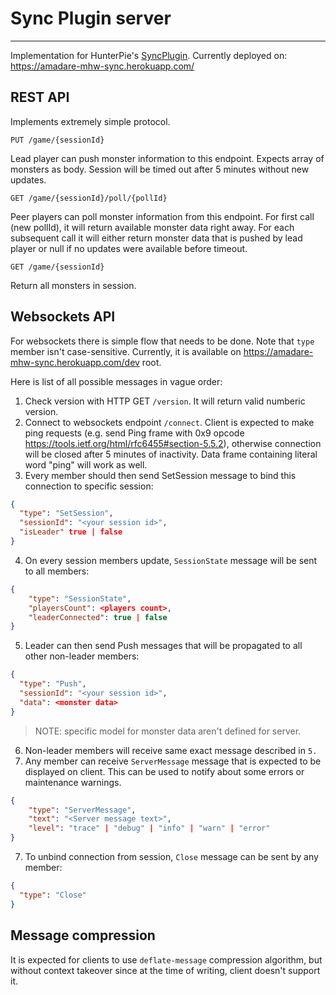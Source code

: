 # Sync Plugin server
---

Implementation for HunterPie's [SyncPlugin](https://github.com/amadare42/HunterPie.SyncPlugin).
Currently deployed on: https://amadare-mhw-sync.herokuapp.com/

## REST API

Implements extremely simple protocol.

`PUT /game/{sessionId}`
 
 Lead player can push monster information to this endpoint. Expects array of monsters as body. Session will be timed out after 5 minutes without new updates.

`GET /game/{sessionId}/poll/{pollId}`

Peer players can poll monster information from this endpoint. For first call (new pollId), it will return available monster data right away. For each subsequent call it will either return monster data that is pushed by lead player or null if no updates were available before timeout.

`GET /game/{sessionId}`

Return all monsters in session.

## Websockets API

For websockets there is simple flow that needs to be done. Note that `type` member isn't case-sensitive. Currently, it is available on https://amadare-mhw-sync.herokuapp.com/dev root.

Here is list of all possible messages in vague order:

1. Check version with HTTP GET `/version`. It will return valid numberic version.
2. Connect to websockets endpoint `/connect`. Client is expected to make ping requests (e.g. send Ping frame with 0x9 opcode https://tools.ietf.org/html/rfc6455#section-5.5.2), otherwise connection will be closed after 5 minutes of inactivity. Data frame containing literal word "ping" will work as well.
3. Every member should then send SetSession message to bind this connection to specific session:
```json
{
  "type": "SetSession",
  "sessionId": "<your session id>",
  "isLeader" true | false
}
``` 
4. On every session members update, `SessionState` message will be sent to all members:
```json
{
    "type": "SessionState",
    "playersCount": <players count>,
    "leaderConnected": true | false
}
```
5. Leader can then send Push messages that will be propagated to all other non-leader members:
```json
{
  "type": "Push",
  "sessionId": "<your session id>",
  "data": <monster data>
}
```
> NOTE: specific model for monster data aren't defined for server.

6. Non-leader members will receive same exact message described in `5.`
7. Any member can receive `ServerMessage` message that is expected to be displayed on client. This can be used to notify about some errors or maintenance warnings.
```json
{
    "type": "ServerMessage",
    "text": "<Server message text>",
    "level": "trace" | "debug" | "info" | "warn" | "error"
}    
```
7. To unbind connection from session, `Close` message can be sent by any member:
```json
{
  "type": "Close"
}
```

## Message compression
It is expected for clients to use `deflate-message` compression algorithm, but without context takeover since at the time of writing, client doesn't support it.
